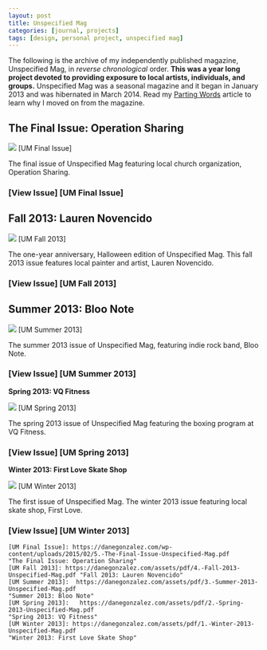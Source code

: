 ```yaml
---
layout: post
title: Unspecified Mag
categories: [journal, projects]
tags: [design, personal project, unspecified mag]
---
```


The following is the archive of my independently published magazine, Unspecified Mag, in *reverse chronological* order. **This was a year long project devoted to providing exposure to local artists, individuals, and groups.** Unspecified Mag was a seasonal magazine and it began in January 2013 and was hibernated in March 2014. Read my [Parting Words](https://danegonzalez.com/parting-words) article to learn why I moved on from the magazine.


## The Final Issue: Operation Sharing

![](https://danegonzalez.com/wp-content/uploads/2015/02/UM_FinalIssue_Cover.jpg) [UM Final Issue]

The final issue of Unspecified Mag featuring local church organization, Operation Sharing.

### [View Issue] [UM Final Issue]


## Fall 2013: Lauren Novencido

![](https://danegonzalez.com/wp-content/uploads/2015/02/UM_Fall13_Cover.jpg) [UM Fall 2013]

The one-year anniversary, Halloween edition of Unspecified Mag. This fall 2013 issue features local painter and artist, Lauren Novencido.

### [View Issue] [UM Fall 2013]
 

## Summer 2013: Bloo Note

![](https://danegonzalez.com/wp-content/uploads/2015/02/UM_Summer13_Cover1.jpg) [UM Summer 2013]

The summer 2013 issue of Unspecified Mag, featuring indie rock band, Bloo Note.

### [View Issue] [UM Summer 2013]
 

**Spring 2013: VQ Fitness**

![](https://danegonzalez.com/wp-content/uploads/2015/02/UM_Spring13_Cover.jpg) [UM Spring 2013]

The spring 2013 issue of Unspecified Mag featuring the boxing program at VQ Fitness.

### [View Issue] [UM Spring 2013]
 

**Winter 2013: First Love Skate Shop**

![](https://danegonzalez.com/wp-content/uploads/2015/02/UM_Winter13_Cover.jpg) [UM Winter 2013]

The first issue of Unspecified Mag. The winter 2013 issue featuring local skate shop, First Love.

### [View Issue] [UM Winter 2013]


	[UM Final Issue]: https://danegonzalez.com/wp-content/uploads/2015/02/5.-The-Final-Issue-Unspecified-Mag.pdf
	"The Final Issue: Operation Sharing"
	[UM Fall 2013]: https://danegonzalez.com/assets/pdf/4.-Fall-2013-Unspecified-Mag.pdf "Fall 2013: Lauren Novencido"
	[UM Summer 2013]:  https://danegonzalez.com/assets/pdf/3.-Summer-2013-Unspecified-Mag.pdf
	"Summer 2013: Bloo Note"
	[UM Spring 2013]:	https://danegonzalez.com/assets/pdf/2.-Spring-2013-Unspecified-Mag.pdf
	"Spring 2013: VQ Fitness"
	[UM Winter 2013]: https://danegonzalez.com/assets/pdf/1.-Winter-2013-Unspecified-Mag.pdf
	"Winter 2013: First Love Skate Shop"